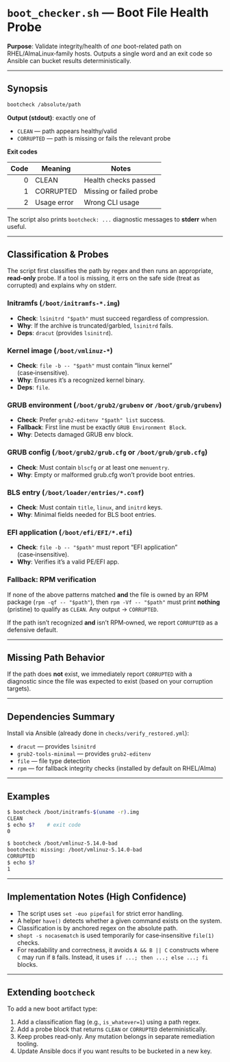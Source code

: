 # `boot_checker.sh` — Boot File Health Probe

**Purpose**: Validate integrity/health of *one* boot-related path on RHEL/AlmaLinux‑family hosts.
Outputs a single word and an exit code so Ansible can bucket results deterministically.

---

## Synopsis

```bash
bootcheck /absolute/path
```

**Output (stdout)**: exactly one of

- `CLEAN` — path appears healthy/valid
- `CORRUPTED` — path is missing or fails the relevant probe

**Exit codes**

| Code | Meaning        | Notes                                  |
|-----:|----------------|-----------------------------------------|
| 0    | CLEAN          | Health checks passed                    |
| 1    | CORRUPTED      | Missing or failed probe                 |
| 2    | Usage error    | Wrong CLI usage                         |

The script also prints `bootcheck: ...` diagnostic messages to **stderr** when useful.

---

## Classification & Probes

The script first classifies the path by regex and then runs an appropriate, **read‑only** probe.
If a tool is missing, it errs on the safe side (treat as corrupted) and explains why on stderr.

### Initramfs (`/boot/initramfs-*.img`)

- **Check**: `lsinitrd "$path"` must succeed regardless of compression.
- **Why**: If the archive is truncated/garbled, `lsinitrd` fails.
- **Deps**: `dracut` (provides `lsinitrd`).

### Kernel image (`/boot/vmlinuz-*`)

- **Check**: `file -b -- "$path"` must contain “linux kernel” (case‑insensitive).
- **Why**: Ensures it’s a recognized kernel binary.
- **Deps**: `file`.

### GRUB environment (`/boot/grub2/grubenv` or `/boot/grub/grubenv`)

- **Check**: Prefer `grub2-editenv "$path" list` success.
- **Fallback**: First line must be exactly `GRUB Environment Block`.
- **Why**: Detects damaged GRUB env block.

### GRUB config (`/boot/grub2/grub.cfg` or `/boot/grub/grub.cfg`)

- **Check**: Must contain `blscfg` *or* at least one `menuentry`.
- **Why**: Empty or malformed grub.cfg won’t provide boot entries.

### BLS entry (`/boot/loader/entries/*.conf`)

- **Check**: Must contain `title`, `linux`, and `initrd` keys.
- **Why**: Minimal fields needed for BLS boot entries.

### EFI application (`/boot/efi/EFI/*.efi`)

- **Check**: `file -b -- "$path"` must report “EFI application” (case‑insensitive).
- **Why**: Verifies it’s a valid PE/EFI app.

### Fallback: RPM verification

If none of the above patterns matched **and** the file is owned by an RPM package (`rpm -qf -- "$path"`),
then `rpm -Vf -- "$path"` must print **nothing** (pristine) to qualify as `CLEAN`. Any output → `CORRUPTED`.

If the path isn’t recognized **and** isn’t RPM‑owned, we report `CORRUPTED` as a defensive default.

---

## Missing Path Behavior

If the path does **not** exist, we immediately report `CORRUPTED` with a diagnostic
since the file was expected to exist (based on your corruption targets).

---

## Dependencies Summary

Install via Ansible (already done in `checks/verify_restored.yml`):

- `dracut` — provides `lsinitrd`
- `grub2-tools-minimal` — provides `grub2-editenv`
- `file` — file type detection
- `rpm` — for fallback integrity checks (installed by default on RHEL/Alma)

---

## Examples

```bash
$ bootcheck /boot/initramfs-$(uname -r).img
CLEAN
$ echo $?    # exit code
0

$ bootcheck /boot/vmlinuz-5.14.0-bad
bootcheck: missing: /boot/vmlinuz-5.14.0-bad
CORRUPTED
$ echo $?
1
```

---

## Implementation Notes (High Confidence)

- The script uses `set -euo pipefail` for strict error handling.
- A helper `have()` detects whether a given command exists on the system.
- Classification is by anchored regex on the absolute path.
- `shopt -s nocasematch` is used temporarily for case‑insensitive `file(1)` checks.
- For readability and correctness, it avoids `A && B || C` constructs where `C` may run if `B` fails.
  Instead, it uses `if ...; then ...; else ...; fi` blocks.

---

## Extending `bootcheck`

To add a new boot artifact type:

1. Add a classification flag (e.g., `is_whatever=1`) using a path regex.
2. Add a probe block that returns `CLEAN` or `CORRUPTED` deterministically.
3. Keep probes read‑only. Any mutation belongs in separate remediation tooling.
4. Update Ansible docs if you want results to be bucketed in a new key.
